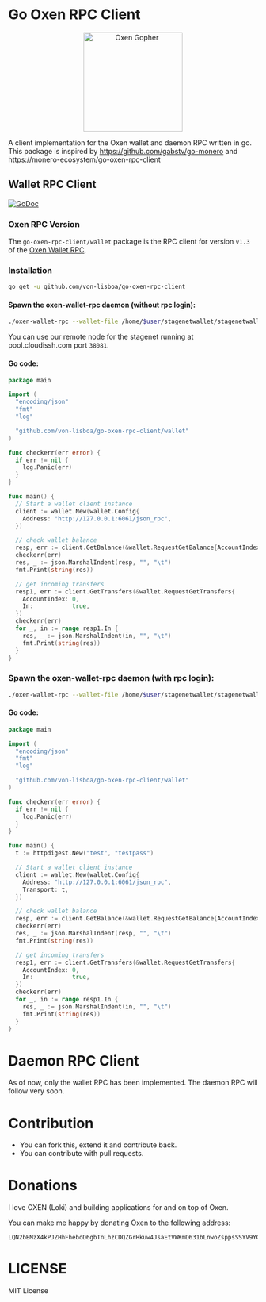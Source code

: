Go Oxen RPC Client
====================

<p align="center">
<img src="https://github.com/von-lisboa/go-oxen-rpc-client/raw/master/media/img/oxen_gopher.png" alt="Oxen Gopher" width="200" />
</p>

A client implementation for the Oxen wallet and daemon RPC written in go.
This package is inspired by https://github.com/gabstv/go-monero
and https://monero-ecosystem/go-oxen-rpc-client

## Wallet RPC Client

[![GoDoc](https://godoc.org/github.com/von-lisboa/go-oxen-rpc-client/wallet?status.svg)](https://godoc.org/github.com/von-lisboa/go-oxen-rpc-client/wallet)

### Oxen RPC Version
The ```go-oxen-rpc-client/wallet``` package is the RPC client for version `v1.3` of the [Oxen Wallet RPC](https://www.getmonero.org/resources/developer-guides/wallet-rpc.html).

### Installation

```sh
go get -u github.com/von-lisboa/go-oxen-rpc-client
```

#### Spawn the oxen-wallet-rpc daemon (without rpc login):

```sh
./oxen-wallet-rpc --wallet-file /home/$user/stagenetwallet/stagenetwallet --daemon-address pool.cloudissh.com:38081 --stagenet --rpc-bind-port 6061 --password 'mystagenetwalletpassword' --disable-rpc-login
```
You can use our remote node for the stagenet running at pool.cloudissh.com port `38081`.

#### Go code:

```Go
package main

import (
  "encoding/json"
  "fmt"
  "log"

  "github.com/von-lisboa/go-oxen-rpc-client/wallet"
)

func checkerr(err error) {
  if err != nil {
    log.Panic(err)
  }
}

func main() {
  // Start a wallet client instance
  client := wallet.New(wallet.Config{
    Address: "http://127.0.0.1:6061/json_rpc",
  })

  // check wallet balance
  resp, err := client.GetBalance(&wallet.RequestGetBalance{AccountIndex: 0})
  checkerr(err)
  res, _ := json.MarshalIndent(resp, "", "\t")
  fmt.Print(string(res))

  // get incoming transfers
  resp1, err := client.GetTransfers(&wallet.RequestGetTransfers{
    AccountIndex: 0,
    In:           true,
  })
  checkerr(err)
  for _, in := range resp1.In {
    res, _ := json.MarshalIndent(in, "", "\t")
    fmt.Print(string(res))
  }
}
```

### Spawn the oxen-wallet-rpc daemon (with rpc login):

```sh
./oxen-wallet-rpc --wallet-file /home/$user/stagenetwallet/stagenetwallet --daemon-address pool.cloudissh.com:38081 --stagenet --rpc-bind-port 6061 --password 'mystagenetwalletpassword' --rpc-login test:testpass
```

#### Go code:

```Go
package main

import (
  "encoding/json"
  "fmt"
  "log"

  "github.com/von-lisboa/go-oxen-rpc-client/wallet"
)

func checkerr(err error) {
  if err != nil {
    log.Panic(err)
  }
}

func main() {
  t := httpdigest.New("test", "testpass")

  // Start a wallet client instance
  client := wallet.New(wallet.Config{
    Address: "http://127.0.0.1:6061/json_rpc",
    Transport: t,
  })

  // check wallet balance
  resp, err := client.GetBalance(&wallet.RequestGetBalance{AccountIndex: 0})
  checkerr(err)
  res, _ := json.MarshalIndent(resp, "", "\t")
  fmt.Print(string(res))

  // get incoming transfers
  resp1, err := client.GetTransfers(&wallet.RequestGetTransfers{
    AccountIndex: 0,
    In:           true,
  })
  checkerr(err)
  for _, in := range resp1.In {
    res, _ := json.MarshalIndent(in, "", "\t")
    fmt.Print(string(res))
  }
}
```

# Daemon RPC Client

As of now, only the wallet RPC has been implemented. The daemon RPC will follow very soon.

# Contribution
* You can fork this, extend it and contribute back.
* You can contribute with pull requests.

# Donations
I love OXEN (Loki) and building applications for and on top of Oxen.

You can make me happy by donating Oxen to the following address:

```
LQN2bEMzX4kPJZHhFheboD6gbTnLhzCDQZGrHkuw4JsaEtVWKmD631bLnwoZsppsSSYV9YCy3hjLyURGYLF2cwn3Cn8vgYh
```

# LICENSE
MIT License